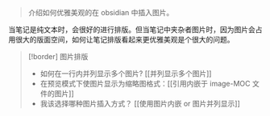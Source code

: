 >介绍如何优雅美观的在 obsidian 中插入图片。

当笔记是纯文本时，会很好的进行排版。但当笔记中夹杂者图片时，因为图片会占用很大的版面空间，如何让笔记排版看起来更优雅美观是个很大的问题。

> [!border] 图片排版
> - 如何在一行内并列显示多个图片?  [[并列显示多个图片]]
> - 在预览模式下使图片显示为缩略图格式：[[引用内嵌于 image-MOC 文件的图片]]
> - 我该选择哪种图片插入方式？ [[使用图片内嵌 or 图片并列显示]]












